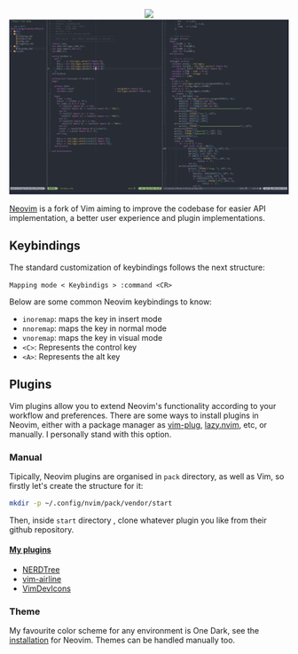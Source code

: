 ﻿<div align="center">
	<img src="https://raw.githubusercontent.com/neovim/neovim.github.io/master/logos/neovim-logo-300x87.png">
	<img src="https://github.com/jorgeloopzz/dotfiles/blob/master/.screenshots/neovim.png?raw=true">
</div>

[Neovim](https://neovim.io/) is a fork of Vim aiming to improve the codebase for easier API implementation, a better user experience and plugin implementations.

## Keybindings
The standard customization of keybindings follows the next structure:

`Mapping mode < Keybindigs > :command <CR>`

Below are some common Neovim keybindings to know:

- `inoremap`: maps the key in insert mode
- `nnoremap`: maps the key in normal mode
- `vnoremap`: maps the key in visual mode
- `<C>`: Represents the control key
- `<A>`: Represents the alt key

## Plugins
Vim plugins allow you to extend Neovim's functionality according to your workflow and preferences. There are some ways to install plugins in Neovim, either with a package manager as [vim-plug](https://github.com/junegunn/vim-plug), [lazy.nvim](https://github.com/folke/lazy.nvim), etc, or manually. I personally stand with this option.

### Manual
Tipically, Neovim plugins are organised in `pack` directory, as well as Vim, so firstly let's create the structure for it:

```bash
mkdir -p ~/.config/nvim/pack/vendor/start
```

Then, inside `start` directory , clone whatever plugin you like from their github repository.

#### <ins>My plugins</ins>

 - [NERDTree](https://github.com/preservim/nerdtree)
 - [vim-airline](https://github.com/vim-airline/vim-airline)
 - [VimDevIcons](https://github.com/ryanoasis/vim-devicons)

### Theme
My favourite color scheme for any environment is One Dark, see the [installation](https://github.com/joshdick/onedark.vim?tab=readme-ov-file#installation) for Neovim. Themes can be handled manually too.

